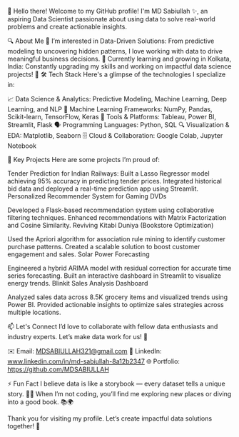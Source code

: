 👋 Hello there!
Welcome to my GitHub profile! I'm MD Sabiullah ✨, an aspiring Data Scientist passionate about using data to solve real-world problems and create actionable insights.

🔍 About Me
👀 I’m interested in Data-Driven Solutions: From predictive modeling to uncovering hidden patterns, I love working with data to drive meaningful business decisions.
🌱 Currently learning and growing in Kolkata, India: Constantly upgrading my skills and working on impactful data science projects! 🚀
🛠️ Tech Stack
Here's a glimpse of the technologies I specialize in:

📈 Data Science & Analytics: Predictive Modeling, Machine Learning, Deep Learning, and NLP
🤖 Machine Learning Frameworks: NumPy, Pandas, Scikit-learn, TensorFlow, Keras
🧠 Tools & Platforms: Tableau, Power BI, Streamlit, Flask
🗣️ Programming Languages: Python, SQL
🔍 Visualization & EDA: Matplotlib, Seaborn
🗄️ Cloud & Collaboration: Google Colab, Jupyter Notebook


🌟 Key Projects
Here are some projects I’m proud of:

Tender Prediction for Indian Railways:
Built a Lasso Regressor model achieving 95% accuracy in predicting tender prices.
Integrated historical bid data and deployed a real-time prediction app using Streamlit.
Personalized Recommender System for Gaming DVDs

Developed a Flask-based recommendation system using collaborative filtering techniques.
Enhanced recommendations with Matrix Factorization and Cosine Similarity.
Reviving Kitabi Duniya (Bookstore Optimization)

Used the Apriori algorithm for association rule mining to identify customer purchase patterns.
Created a scalable solution to boost customer engagement and sales.
Solar Power Forecasting

Engineered a hybrid ARIMA model with residual correction for accurate time series forecasting.
Built an interactive dashboard in Streamlit to visualize energy trends.
Blinkit Sales Analysis Dashboard

Analyzed sales data across 8.5K grocery items and visualized trends using Power BI.
Provided actionable insights to optimize sales strategies across multiple locations.

📫 Let's Connect
I’d love to collaborate with fellow data enthusiasts and industry experts. Let’s make data work for us! 🤝

✉️ Email: MDSABIULLAH321@gmail.com
🔗 LinkedIn: www.linkedin.com/in/md-sabiullah-8a12b2347
🌐 Portfolio: https://github.com/MDSABIULLAH

⚡ Fun Fact
I believe data is like a storybook — every dataset tells a unique story. 
📖✨ When I’m not coding, you’ll find me exploring new places or diving into a good book. 📚🌍

Thank you for visiting my profile. Let’s create impactful data solutions together! 🎉
